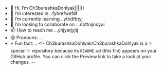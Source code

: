 - 👋 Hi, I’m Ch3burashkaDohlyak||||))
- 👀 I’m interested in ..fyhrefwefdf
- 🌱 I’m currently learning ..ythdfbtyj
- 💞️ I’m looking to collaborate on ...nbftoijnoyui
- 📫 How to reach me ...yhjyetjyjtj
- 😄 Pronouns: ..
- ⚡ Fun fact: ..
<!-
Ch3burashkaDohlyak/Ch3burashkaDohlyak is a ✨ special ✨ repository because its `README.md` (this file) appears on your GitHub profile.
You can click the Preview link to take a look at your changes.
--
